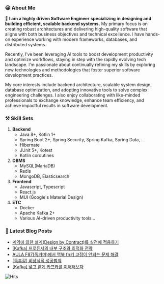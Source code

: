 ### 😀 About Me

👋 **I am a highly driven Software Engineer specializing in designing and building efficient, scalable backend systems.** My primary focus is on creating robust architectures and delivering high-quality software that aligns with both business objectives and technical excellence. I have hands-on experience working with modern frameworks, databases, and distributed systems.

Recently, I’ve been leveraging AI tools to boost development productivity and optimize workflows, staying in step with the rapidly evolving tech landscape. I’m passionate about continually refining my skills by exploring new technologies and methodologies that foster superior software development practices.

My core interests include backend architecture, scalable system design, database optimization, and adopting innovative tools to solve complex engineering challenges. I also enjoy collaborating with like-minded professionals to exchange knowledge, enhance team efficiency, and achieve impactful results in software development.

### ⚒️ Skill Sets

1. **Backend**
    - Java 8+, Kotlin 1+
    - Spring Boot 2+, Spring Security, Spring Kafka, Spring Data, ...
    - Hibernate
    - JUnit 5+, Kotest
    - Kotlin coroutines
2. **DBMS**
    - MySQL(MariaDB)
    - Redis
    - MongoDB, Elasticsearch
3. **Frontend**
    - Javascript, Typescript
    - React.js
    - MUI (Google's Material Design)
4. **ETC**
    - Docker
    - Apache Kafka 2+
    - Various AI-driven productivity tools...

### 📝 Latest Blog Posts

<!-- BLOG-POST-LIST:START -->
- [계약에 의한 설계&lpar;Design by Contract&rpar;를 실전에 적용하기](https://jinseong-dev.tistory.com/49)
- [[Kafka] 프로듀서의 내부 구조와 최적화 전략](https://jinseong-dev.tistory.com/46)
- [AULA F87&lpar;독거미&rpar;에서 맥북 fn키 고정이 안되는 문제 해결](https://jinseong-dev.tistory.com/44)
- [[독후감] 비상식적 성공법칙](https://jinseong-dev.tistory.com/43)
- [[Kafka] 넓고 얕게 카프카를 이해해보자](https://jinseong-dev.tistory.com/42)
<!-- BLOG-POST-LIST:END -->

![Hits](https://hits.seeyoufarm.com/api/count/incr/badge.svg?url=https%3A%2F%2Fgithub.com%2FJinseongHwang&count_bg=%2379C83D&title_bg=%23555555&icon=github.svg&icon_color=%23E7E7E7&title=hits&edge_flat=true)

<!--
- 🔭 I’m currently working on ...
- 🌱 I’m currently learning ...
- 👯 I’m looking to collaborate on ...
- 🤔 I’m looking for help with ...
- 💬 Ask me about ...
- 📫 How to reach me: ...
- 😄 Pronouns: ...
- ⚡ Fun fact: ...
-->
